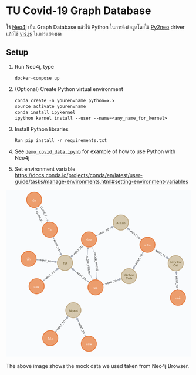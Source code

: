 # TU Covid-19 Graph Database
ใช้ [Neo4j](https://neo4j.com/) เป็น Graph Database แล้วใช้ Python ในการดึงข้อมูลโดยใช้ [Py2neo](https://py2neo.org/v4/) driver แล้วใช้ [vis.js](https://visjs.org/) ในการแสดงผล

## Setup
1. Run Neo4j, type
    ```
    docker-compose up
    ```
2. (Optional) Create Python virtual environment
    ```
    conda create -n yourenvname python=x.x
    source activate yourenvname
    conda install ipykernel
    ipython kernel install --user --name=<any_name_for_kernel>
    ```
3. Install Python libraries
    ```
    Run pip install -r requirements.txt
    ```
4. See [`demo_covid_data.ipynb`](./demo_covid_data.ipynb) for example of how to use Python with Neo4j

5. Set environment variable
https://docs.conda.io/projects/conda/en/latest/user-guide/tasks/manage-environments.html#setting-environment-variables



![mockdata](tucovid_mockdata.png)

The above image shows the mock data we used taken from Neo4j Browser. 
